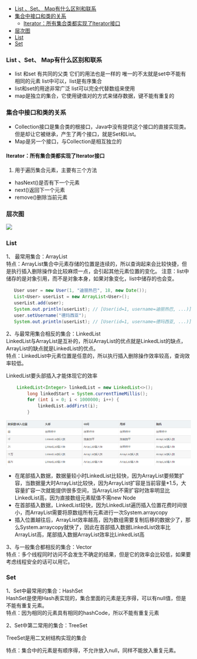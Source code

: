 - [List 、Set、 Map有什么区别和联系](#list-set-map有什么区别和联系)
- [集合中接口和类的关系](#集合中接口和类的关系)
  - [Iterator：所有集合类都实现了Iterator接口](#iterator所有集合类都实现了iterator接口)
- [层次图](#层次图)
- [List](#list)
- [Set](#set)


### List 、Set、 Map有什么区别和联系

- list 和set 有共同的父类 它们的用法也是一样的 唯一的不太就是set中不能有相同的元素 list中可以，list是有序集合
- list和set的用途非常广泛 list可以完全代替数组来使用
- map是独立的集合，它使用键值对的方式来储存数据，键不能有重复的

### 集合中接口和类的关系
- Collection接口是集合类的根接口，Java中没有提供这个接口的直接实现类。但是却让它被继承，产生了两个接口，就是Set和List。
- Map是另一个接口，与Collection是相互独立的

#### Iterator：所有集合类都实现了Iterator接口
  1. 用于遍历集合元素，主要有三个方法
- hasNext()是否有下一个元素
- next()返回下一个元素
- remove()删除当前元素
### 层次图
![](https://img-blog.csdn.net/20170905084526091?watermark/2/text/aHR0cDovL2Jsb2cuY3Nkbi5uZXQvTGl2ZW9yX0RpZQ==/font/5a6L5L2T/fontsize/400/fill/I0JBQkFCMA==/dissolve/70/gravity/SouthEast)


### List
1、 最常用集合：ArrayList  </br>
 特点：ArrayList集合中元素存储的位置是连续的，所以查询起来会比较快捷，但是执行插入删除操作会比较麻烦一点，会引起其他元素位置的变化。
 注意：list中储存的是对象引用，而不是对象本身，如果对象变化，list中储存的也会变。
 ```Java
    User user = new User(1, "迪丽热巴", 18, new Date());
    List<User> userList = new ArrayList<User>();
    userList.add(user);
    System.out.println(userList); // [User(id=1, username=迪丽热巴, ...)]
    user.setUsername("德玛西亚");
    System.out.println(userList); // [User(id=1, username=德玛西亚, ...)]
```
2、与最常用集合相反的集合：LinkedList  </br>
LinkedList与ArrayList是互补的，所以ArrayList的优点就是LinkedList的缺点，ArrayList的缺点就是LinkedList的优点。 </br>
特点：LinkedList中元素位置是任意的，所以执行插入删除操作效率较高，查询效率较低。

LinkedList要头部插入才能体现它的效率
```Java
    LinkedList<Integer> linkedList = new LinkedList<>();
        long linkedStart = System.currentTimeMillis();
        for (int i = 0; i < 1000000; i++) {
            linkedList.addFirst(i);
        }
```
![](https://raw.githubusercontent.com/WhiteDragon96/ImgCloud/main/data/img20210525170510.png)
- 在尾部插入数据，数据量较小时LinkedList比较快，因为ArrayList要频繁扩容，当数据量大时ArrayList比较快，因为ArrayList扩容是当前容量*1.5，大容量扩容一次就能提供很多空间，当ArrayList不需扩容时效率明显比LinkedList高，因为直接数组元素赋值不需new Node
- 在首部插入数据，LinkedList较快，因为LinkedList遍历插入位置花费时间很小，而ArrayList需要将原数组所有元素进行一次System.arraycopy
- 插入位置越往后，ArrayList效率越高，因为数组需要复制后移的数据少了，那么System.arraycopy就快了，因此在首部插入数据LinkedList效率比ArrayList高，尾部插入数据ArrayList效率比LinkedList高

3、与一般集合都相反的集合：Vector </br>
特点：多个线程同时访问不会发生不确定的结果，但是它的效率会比较低，如果要考虑线程安全的话可以用它。

### Set
1、Set中最常用的集合：HashSet  </br>
HashSet是使用Hash表实现的，集合里面的元素是无序得，可以有null值，但是不能有重复元素。</br>
特点：因为相同的元素具有相同的hashCode，所以不能有重复元素

2、Set中第二常用的集合：TreeSet

TreeSet是用二叉树结构实现的集合

特点：集合中的元素是有顺序得，不允许放入null，同样不能放入重复元素。

